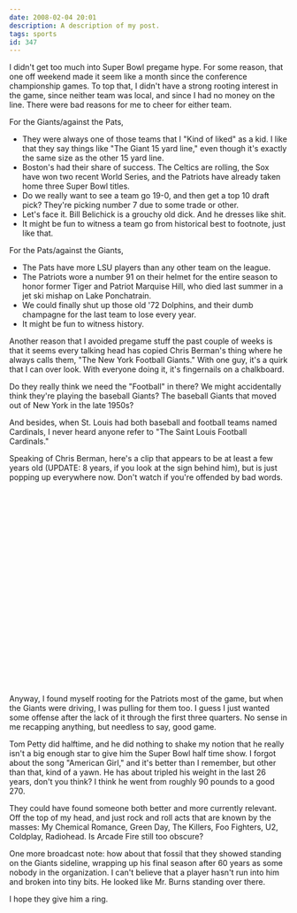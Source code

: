```yaml
---
date: 2008-02-04 20:01
description: A description of my post.
tags: sports
id: 347
---
```

I didn't get too much into Super Bowl pregame hype.  For some reason, that one off weekend made it seem like a month since the conference championship games.  To top that, I didn't have a strong rooting interest in the game, since neither team was local, and since I had no money on the line.  There were bad reasons for me to cheer for either team.

For the Giants/against the Pats,
<!--more-->
<ul><li>  They were always one of those teams that I "Kind of liked" as a kid.  I like that they say things like "The Giant 15 yard line," even though it's exactly the same size as the other 15 yard line.</li>

<li>Boston's had their share of success.  The Celtics are rolling, the Sox have won two recent World Series, and the Patriots have already taken home three Super Bowl titles.</li>

<li>Do we really want to see a team go 19-0, and then get a top 10 draft pick?  They're picking number 7 due to some trade or other.</li>

<li>Let's face it.  Bill Belichick is a grouchy old dick.  And he dresses like shit.</li>

<li>It might be fun to witness a team go from historical best to footnote, just like that.  </li></ul>


For the Pats/against the Giants,

<ul><li>The Pats have more LSU players than any other team on the league.</li>

<li>The Patriots wore a number 91 on their helmet for the entire season to honor former Tiger and Patriot Marquise Hill, who died last summer in a jet ski mishap on Lake Ponchatrain.</li>

<li>We could finally shut up those old '72 Dolphins, and their dumb champagne for the last team to lose every year.</li>

<li>It might be fun to witness history.</li></ul>

Another reason that I avoided pregame stuff the past couple of weeks is that it seems every talking head has copied Chris Berman's thing where he always calls them, "The New York Football Giants."  With one guy, it's a quirk that I can over look.  With everyone doing it, it's fingernails on a chalkboard.

Do they really think we need the "Football" in there?  We might accidentally think they're playing the baseball Giants?  The baseball Giants that moved out of New York in the late 1950s?

And besides, when St. Louis had both baseball and football teams named Cardinals, I never heard anyone refer to "The Saint Louis Football Cardinals."  

Speaking of Chris Berman, here's a clip that appears to be at least a few years old  (UPDATE:  8 years, if you look at the sign behind him), but is just popping up everywhere now. Don't watch if you're offended by bad words. 

<object width="425" height="355"><param name="movie" value="http://www.youtube.com/v/tnC8BtNBNLo&rel=1"></param><param name="wmode" value="transparent"></param><embed src="http://www.youtube.com/v/tnC8BtNBNLo&rel=1" type="application/x-shockwave-flash" wmode="transparent" width="425" height="355"></embed></object>

Anyway, I found myself rooting for the Patriots most of the game, but when the Giants were driving, I was pulling for them too.  I guess I just wanted some offense after the lack of it through the first three quarters.  No sense in me recapping anything, but needless to say, good game.

Tom Petty did halftime, and he did nothing to shake my notion that he really isn't a big enough star to give him the Super Bowl half time show.  I forgot about the song "American Girl," and it's better than I remember, but other than that, kind of a yawn.  He has about tripled his weight in the last 26 years, don't you think?  I think he went from roughly 90 pounds to a good 270.

They could have found someone both better and more currently relevant.  Off the top of my head, and just rock and roll acts that are known by the masses:  My Chemical Romance, Green Day, The Killers, Foo Fighters, U2, Coldplay, Radiohead.  Is Arcade Fire still too obscure?

One more broadcast note:  how about that fossil that they showed standing on the Giants sideline, wrapping up his final season after 60 years as some nobody in the organization.  I can't believe that a player hasn't run into him and broken into tiny bits.  He looked like Mr. Burns standing over there.  

I hope they give him a ring.

